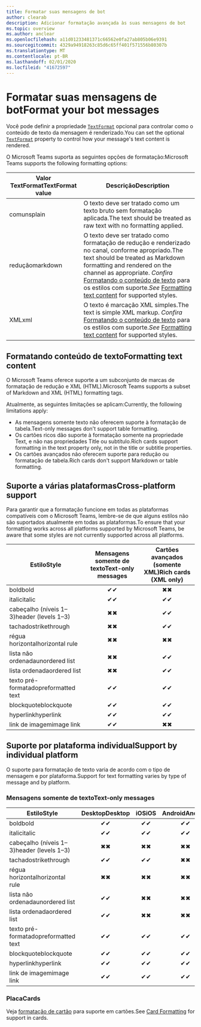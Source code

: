 ```yaml
---
title: Formatar suas mensagens de bot
author: clearab
description: Adicionar formatação avançada às suas mensagens de bot
ms.topic: overview
ms.author: anclear
ms.openlocfilehash: a11d01233481371c66562e0fa27ab805b06e9391
ms.sourcegitcommit: 4329a94918263c85d6c65ff401f571556b80307b
ms.translationtype: MT
ms.contentlocale: pt-BR
ms.lasthandoff: 02/01/2020
ms.locfileid: "41672597"
---
```

# <a name="format-your-bot-messages"></a><span data-ttu-id="71303-103">Formatar suas mensagens de bot</span><span class="sxs-lookup"><span data-stu-id="71303-103">Format your bot messages</span></span>

<span data-ttu-id="71303-104">Você pode definir a propriedade [`TextFormat`](/bot-framework/dotnet/bot-builder-dotnet-create-messages#customizing-a-message) opcional para controlar como o conteúdo de texto da mensagem é renderizado.</span><span class="sxs-lookup"><span data-stu-id="71303-104">You can set the optional [`TextFormat`](/bot-framework/dotnet/bot-builder-dotnet-create-messages#customizing-a-message) property to control how your message's text content is rendered.</span></span>

<span data-ttu-id="71303-105">O Microsoft Teams suporta as seguintes opções de formatação:</span><span class="sxs-lookup"><span data-stu-id="71303-105">Microsoft Teams supports the following formatting options:</span></span>

| <span data-ttu-id="71303-106">Valor TextFormat</span><span class="sxs-lookup"><span data-stu-id="71303-106">TextFormat value</span></span> | <span data-ttu-id="71303-107">Descrição</span><span class="sxs-lookup"><span data-stu-id="71303-107">Description</span></span> |
| --- | --- |
| <span data-ttu-id="71303-108">comuns</span><span class="sxs-lookup"><span data-stu-id="71303-108">plain</span></span> | <span data-ttu-id="71303-109">O texto deve ser tratado como um texto bruto sem formatação aplicada.</span><span class="sxs-lookup"><span data-stu-id="71303-109">The text should be treated as raw text with no formatting applied.</span></span>|
| <span data-ttu-id="71303-110">redução</span><span class="sxs-lookup"><span data-stu-id="71303-110">markdown</span></span> | <span data-ttu-id="71303-111">O texto deve ser tratado como formatação de redução e renderizado no canal, conforme apropriado.</span><span class="sxs-lookup"><span data-stu-id="71303-111">The text should be treated as Markdown formatting and rendered on the channel as appropriate.</span></span> <span data-ttu-id="71303-112">*Confira* [Formatando o conteúdo de texto](#formatting-text-content) para os estilos com suporte.</span><span class="sxs-lookup"><span data-stu-id="71303-112">*See* [Formatting text content](#formatting-text-content) for supported styles.</span></span> |
| <span data-ttu-id="71303-113">XML</span><span class="sxs-lookup"><span data-stu-id="71303-113">xml</span></span> | <span data-ttu-id="71303-114">O texto é marcação XML simples.</span><span class="sxs-lookup"><span data-stu-id="71303-114">The text is simple XML markup.</span></span> <span data-ttu-id="71303-115">*Confira* [Formatando o conteúdo de texto](#formatting-text-content) para os estilos com suporte.</span><span class="sxs-lookup"><span data-stu-id="71303-115">*See* [Formatting text content](#formatting-text-content) for supported styles.</span></span> |

## <a name="formatting-text-content"></a><span data-ttu-id="71303-116">Formatando conteúdo de texto</span><span class="sxs-lookup"><span data-stu-id="71303-116">Formatting text content</span></span>

<span data-ttu-id="71303-117">O Microsoft Teams oferece suporte a um subconjunto de marcas de formatação de redução e XML (HTML).</span><span class="sxs-lookup"><span data-stu-id="71303-117">Microsoft Teams supports a subset of Markdown and XML (HTML) formatting tags.</span></span>

<span data-ttu-id="71303-118">Atualmente, as seguintes limitações se aplicam:</span><span class="sxs-lookup"><span data-stu-id="71303-118">Currently, the following limitations apply:</span></span>

* <span data-ttu-id="71303-119">As mensagens somente texto não oferecem suporte à formatação de tabela.</span><span class="sxs-lookup"><span data-stu-id="71303-119">Text-only messages don't support table formatting.</span></span>
* <span data-ttu-id="71303-120">Os cartões ricos dão suporte à formatação somente na propriedade Text, e não nas propriedades Title ou subtítulo.</span><span class="sxs-lookup"><span data-stu-id="71303-120">Rich cards support formatting in the text property only, not in the title or subtitle properties.</span></span>
* <span data-ttu-id="71303-121">Os cartões avançados não oferecem suporte para redução ou formatação de tabela.</span><span class="sxs-lookup"><span data-stu-id="71303-121">Rich cards don't support Markdown or table formatting.</span></span>

## <a name="cross-platform-support"></a><span data-ttu-id="71303-122">Suporte a várias plataformas</span><span class="sxs-lookup"><span data-stu-id="71303-122">Cross-platform support</span></span>

<span data-ttu-id="71303-123">Para garantir que a formatação funcione em todas as plataformas compatíveis com o Microsoft Teams, lembre-se de que alguns estilos não são suportados atualmente em todas as plataformas.</span><span class="sxs-lookup"><span data-stu-id="71303-123">To ensure that your formatting works across all platforms supported by Microsoft Teams, be aware that some styles are not currently supported across all platforms.</span></span>

| <span data-ttu-id="71303-124">Estilo</span><span class="sxs-lookup"><span data-stu-id="71303-124">Style</span></span>                     | <span data-ttu-id="71303-125">Mensagens somente de texto</span><span class="sxs-lookup"><span data-stu-id="71303-125">Text-only messages</span></span> | <span data-ttu-id="71303-126">Cartões avançados (somente XML)</span><span class="sxs-lookup"><span data-stu-id="71303-126">Rich cards (XML only)</span></span> |
| ---                       | :---: | :---: |
| <span data-ttu-id="71303-127">bold</span><span class="sxs-lookup"><span data-stu-id="71303-127">bold</span></span>                      | <span data-ttu-id="71303-128">✔</span><span class="sxs-lookup"><span data-stu-id="71303-128">✔</span></span> | <span data-ttu-id="71303-129">✖</span><span class="sxs-lookup"><span data-stu-id="71303-129">✖</span></span> |
| <span data-ttu-id="71303-130">italic</span><span class="sxs-lookup"><span data-stu-id="71303-130">italic</span></span>                    | <span data-ttu-id="71303-131">✔</span><span class="sxs-lookup"><span data-stu-id="71303-131">✔</span></span> | <span data-ttu-id="71303-132">✔</span><span class="sxs-lookup"><span data-stu-id="71303-132">✔</span></span> |
| <span data-ttu-id="71303-133">cabeçalho (níveis 1&ndash;3)</span><span class="sxs-lookup"><span data-stu-id="71303-133">header (levels 1&ndash;3)</span></span> | <span data-ttu-id="71303-134">✖</span><span class="sxs-lookup"><span data-stu-id="71303-134">✖</span></span> | <span data-ttu-id="71303-135">✔</span><span class="sxs-lookup"><span data-stu-id="71303-135">✔</span></span> |
| <span data-ttu-id="71303-136">tachado</span><span class="sxs-lookup"><span data-stu-id="71303-136">strikethrough</span></span>             | <span data-ttu-id="71303-137">✖</span><span class="sxs-lookup"><span data-stu-id="71303-137">✖</span></span> | <span data-ttu-id="71303-138">✔</span><span class="sxs-lookup"><span data-stu-id="71303-138">✔</span></span> |
| <span data-ttu-id="71303-139">régua horizontal</span><span class="sxs-lookup"><span data-stu-id="71303-139">horizontal rule</span></span>           | <span data-ttu-id="71303-140">✖</span><span class="sxs-lookup"><span data-stu-id="71303-140">✖</span></span> | <span data-ttu-id="71303-141">✖</span><span class="sxs-lookup"><span data-stu-id="71303-141">✖</span></span> |
| <span data-ttu-id="71303-142">lista não ordenada</span><span class="sxs-lookup"><span data-stu-id="71303-142">unordered list</span></span>            | <span data-ttu-id="71303-143">✖</span><span class="sxs-lookup"><span data-stu-id="71303-143">✖</span></span> | <span data-ttu-id="71303-144">✔</span><span class="sxs-lookup"><span data-stu-id="71303-144">✔</span></span> |
| <span data-ttu-id="71303-145">lista ordenada</span><span class="sxs-lookup"><span data-stu-id="71303-145">ordered list</span></span>              | <span data-ttu-id="71303-146">✖</span><span class="sxs-lookup"><span data-stu-id="71303-146">✖</span></span> | <span data-ttu-id="71303-147">✔</span><span class="sxs-lookup"><span data-stu-id="71303-147">✔</span></span> |
| <span data-ttu-id="71303-148">texto pré-formatado</span><span class="sxs-lookup"><span data-stu-id="71303-148">preformatted text</span></span>         | <span data-ttu-id="71303-149">✔</span><span class="sxs-lookup"><span data-stu-id="71303-149">✔</span></span> | <span data-ttu-id="71303-150">✔</span><span class="sxs-lookup"><span data-stu-id="71303-150">✔</span></span> |
| <span data-ttu-id="71303-151">blockquote</span><span class="sxs-lookup"><span data-stu-id="71303-151">blockquote</span></span>                | <span data-ttu-id="71303-152">✔</span><span class="sxs-lookup"><span data-stu-id="71303-152">✔</span></span> | <span data-ttu-id="71303-153">✔</span><span class="sxs-lookup"><span data-stu-id="71303-153">✔</span></span> |
| <span data-ttu-id="71303-154">hyperlink</span><span class="sxs-lookup"><span data-stu-id="71303-154">hyperlink</span></span>                 | <span data-ttu-id="71303-155">✔</span><span class="sxs-lookup"><span data-stu-id="71303-155">✔</span></span> | <span data-ttu-id="71303-156">✔</span><span class="sxs-lookup"><span data-stu-id="71303-156">✔</span></span> |
| <span data-ttu-id="71303-157">link de imagem</span><span class="sxs-lookup"><span data-stu-id="71303-157">image link</span></span>                | <span data-ttu-id="71303-158">✔</span><span class="sxs-lookup"><span data-stu-id="71303-158">✔</span></span> | <span data-ttu-id="71303-159">✖</span><span class="sxs-lookup"><span data-stu-id="71303-159">✖</span></span> |

## <a name="support-by-individual-platform"></a><span data-ttu-id="71303-160">Suporte por plataforma individual</span><span class="sxs-lookup"><span data-stu-id="71303-160">Support by individual platform</span></span>

<span data-ttu-id="71303-161">O suporte para formatação de texto varia de acordo com o tipo de mensagem e por plataforma.</span><span class="sxs-lookup"><span data-stu-id="71303-161">Support for text formatting varies by type of message and by platform.</span></span>

### <a name="text-only-messages"></a><span data-ttu-id="71303-162">Mensagens somente de texto</span><span class="sxs-lookup"><span data-stu-id="71303-162">Text-only messages</span></span>

| <span data-ttu-id="71303-163">Estilo</span><span class="sxs-lookup"><span data-stu-id="71303-163">Style</span></span>                     | <span data-ttu-id="71303-164">Desktop</span><span class="sxs-lookup"><span data-stu-id="71303-164">Desktop</span></span> | <span data-ttu-id="71303-165">iOS</span><span class="sxs-lookup"><span data-stu-id="71303-165">iOS</span></span> | <span data-ttu-id="71303-166">Android</span><span class="sxs-lookup"><span data-stu-id="71303-166">Android</span></span> |
| ---                       | :---: | :---: | :---: |
| <span data-ttu-id="71303-167">bold</span><span class="sxs-lookup"><span data-stu-id="71303-167">bold</span></span>                      | <span data-ttu-id="71303-168">✔</span><span class="sxs-lookup"><span data-stu-id="71303-168">✔</span></span> | <span data-ttu-id="71303-169">✔</span><span class="sxs-lookup"><span data-stu-id="71303-169">✔</span></span> | <span data-ttu-id="71303-170">✔</span><span class="sxs-lookup"><span data-stu-id="71303-170">✔</span></span> |
| <span data-ttu-id="71303-171">italic</span><span class="sxs-lookup"><span data-stu-id="71303-171">italic</span></span>                    | <span data-ttu-id="71303-172">✔</span><span class="sxs-lookup"><span data-stu-id="71303-172">✔</span></span> | <span data-ttu-id="71303-173">✔</span><span class="sxs-lookup"><span data-stu-id="71303-173">✔</span></span> | <span data-ttu-id="71303-174">✔</span><span class="sxs-lookup"><span data-stu-id="71303-174">✔</span></span> |
| <span data-ttu-id="71303-175">cabeçalho (níveis 1&ndash;3)</span><span class="sxs-lookup"><span data-stu-id="71303-175">header (levels 1&ndash;3)</span></span> | <span data-ttu-id="71303-176">✖</span><span class="sxs-lookup"><span data-stu-id="71303-176">✖</span></span> | <span data-ttu-id="71303-177">✖</span><span class="sxs-lookup"><span data-stu-id="71303-177">✖</span></span> | <span data-ttu-id="71303-178">✖</span><span class="sxs-lookup"><span data-stu-id="71303-178">✖</span></span> |
| <span data-ttu-id="71303-179">tachado</span><span class="sxs-lookup"><span data-stu-id="71303-179">strikethrough</span></span>             | <span data-ttu-id="71303-180">✔</span><span class="sxs-lookup"><span data-stu-id="71303-180">✔</span></span> | <span data-ttu-id="71303-181">✔</span><span class="sxs-lookup"><span data-stu-id="71303-181">✔</span></span> | <span data-ttu-id="71303-182">✖</span><span class="sxs-lookup"><span data-stu-id="71303-182">✖</span></span> |
| <span data-ttu-id="71303-183">régua horizontal</span><span class="sxs-lookup"><span data-stu-id="71303-183">horizontal rule</span></span>           | <span data-ttu-id="71303-184">✖</span><span class="sxs-lookup"><span data-stu-id="71303-184">✖</span></span> | <span data-ttu-id="71303-185">✖</span><span class="sxs-lookup"><span data-stu-id="71303-185">✖</span></span> | <span data-ttu-id="71303-186">✖</span><span class="sxs-lookup"><span data-stu-id="71303-186">✖</span></span> |
| <span data-ttu-id="71303-187">lista não ordenada</span><span class="sxs-lookup"><span data-stu-id="71303-187">unordered list</span></span>            | <span data-ttu-id="71303-188">✔</span><span class="sxs-lookup"><span data-stu-id="71303-188">✔</span></span> | <span data-ttu-id="71303-189">✖</span><span class="sxs-lookup"><span data-stu-id="71303-189">✖</span></span> | <span data-ttu-id="71303-190">✖</span><span class="sxs-lookup"><span data-stu-id="71303-190">✖</span></span> |
| <span data-ttu-id="71303-191">lista ordenada</span><span class="sxs-lookup"><span data-stu-id="71303-191">ordered list</span></span>              | <span data-ttu-id="71303-192">✔</span><span class="sxs-lookup"><span data-stu-id="71303-192">✔</span></span> | <span data-ttu-id="71303-193">✖</span><span class="sxs-lookup"><span data-stu-id="71303-193">✖</span></span> | <span data-ttu-id="71303-194">✖</span><span class="sxs-lookup"><span data-stu-id="71303-194">✖</span></span> |
| <span data-ttu-id="71303-195">texto pré-formatado</span><span class="sxs-lookup"><span data-stu-id="71303-195">preformatted text</span></span>         | <span data-ttu-id="71303-196">✔</span><span class="sxs-lookup"><span data-stu-id="71303-196">✔</span></span> | <span data-ttu-id="71303-197">✔</span><span class="sxs-lookup"><span data-stu-id="71303-197">✔</span></span> | <span data-ttu-id="71303-198">✔</span><span class="sxs-lookup"><span data-stu-id="71303-198">✔</span></span> |
| <span data-ttu-id="71303-199">blockquote</span><span class="sxs-lookup"><span data-stu-id="71303-199">blockquote</span></span>                | <span data-ttu-id="71303-200">✔</span><span class="sxs-lookup"><span data-stu-id="71303-200">✔</span></span> | <span data-ttu-id="71303-201">✔</span><span class="sxs-lookup"><span data-stu-id="71303-201">✔</span></span> | <span data-ttu-id="71303-202">✔</span><span class="sxs-lookup"><span data-stu-id="71303-202">✔</span></span> |
| <span data-ttu-id="71303-203">hyperlink</span><span class="sxs-lookup"><span data-stu-id="71303-203">hyperlink</span></span>                 | <span data-ttu-id="71303-204">✔</span><span class="sxs-lookup"><span data-stu-id="71303-204">✔</span></span> | <span data-ttu-id="71303-205">✔</span><span class="sxs-lookup"><span data-stu-id="71303-205">✔</span></span> | <span data-ttu-id="71303-206">✔</span><span class="sxs-lookup"><span data-stu-id="71303-206">✔</span></span> |
| <span data-ttu-id="71303-207">link de imagem</span><span class="sxs-lookup"><span data-stu-id="71303-207">image link</span></span>                | <span data-ttu-id="71303-208">✔</span><span class="sxs-lookup"><span data-stu-id="71303-208">✔</span></span> | <span data-ttu-id="71303-209">✔</span><span class="sxs-lookup"><span data-stu-id="71303-209">✔</span></span> | <span data-ttu-id="71303-210">✔</span><span class="sxs-lookup"><span data-stu-id="71303-210">✔</span></span> |

### <a name="cards"></a><span data-ttu-id="71303-211">Placa</span><span class="sxs-lookup"><span data-stu-id="71303-211">Cards</span></span>

<span data-ttu-id="71303-212">Veja [formatação de cartão](~/task-modules-and-cards/cards/cards-format.md) para suporte em cartões.</span><span class="sxs-lookup"><span data-stu-id="71303-212">See [Card Formatting](~/task-modules-and-cards/cards/cards-format.md) for support in cards.</span></span>
